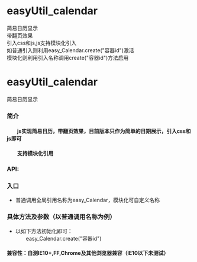 # easyUtil_calendar
  简易日历显示<br/>
  带翻页效果<br/>
  引入css和js,js支持模块化引入<br/>
  如普通引入则利用easy_Calendar.create("容器id")激活<br/>
  模块化则利用引入名称调用create("容器id")方法启用
  # easyUtil_calendar
  简易日历显示
<h3>简介</h3>
		<h4>&emsp;&emsp;js实现简易日历，带翻页效果，目前版本只作为简单的日期展示，引入css和js即可</h4>
		<h4>&emsp;&emsp;支持模块化引用</h4>
		<h3>API:</h3>
		<h3>入口</h3>
		<ul>
			<li>普通调用全局引用名称为easy_Calendar，模块化可自定义名称</li>
		</ul>
		<h3>具体方法及参数（以普通调用名称为例）</h3>
		<ul>
			<li>
				以如下方法初始化即可：<br/>
				&emsp;&emsp;easy_Calendar.create("容器id")<br/>
			</li>
		</ul>
		<h4>兼容性：自测IE10+,FF,Chrome及其他浏览器兼容（IE10以下未测试）</h4>